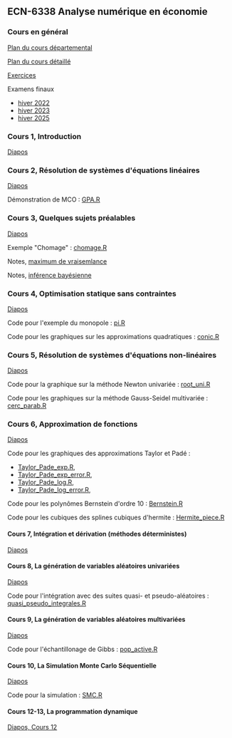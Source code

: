 ## ECN-6338 Analyse numérique en économie

### Cours en général

[Plan du cours départemental](docs/ECN6338A-A25-PC.pdf)

[Plan du cours détaillé](docs/Plan_detail_6338.pdf)

[Exercices](Exercices.pdf?raw=1)

Examens finaux

- [hiver 2022](docs/EF_6338_22.pdf)
- [hiver 2023](docs/EF_6338_23.pdf)
- [hiver 2025](docs/EF_6338_25.pdf)

### Cours 1, Introduction

[Diapos](Dia_6338_1_Intro.pdf?raw=1)

### Cours 2, Résolution de systèmes d'équations linéaires

[Diapos](Dia_6338_2_LinEq.pdf?raw=1)

Démonstration de MCO : [GPA.R](GPA.R)

### Cours 3, Quelques sujets préalables

[Diapos](Dia_6338_3_Preal.pdf?raw=1)

Exemple "Chomage" : [chomage.R](chomage.R)

Notes, [maximum de vraisemlance](Metrics_R/likelihood.html)

Notes, [inférence bayésienne](Metric_R/Bayesian.html)

### Cours 4, Optimisation statique sans contraintes

[Diapos](Dia_6338_4_OptStat.pdf?raw=1)

Code pour l'exemple du monopole : [pi.R](pi.R)

Code pour les graphiques sur les approximations quadratiques : [conic.R](conic.R)

### Cours 5, Résolution de systèmes d'équations non-linéaires

[Diapos](Dia_6338_5_NonlinEq.pdf?raw=1)

Code pour la graphique sur la méthode Newton univariée : [root_uni.R](root_uni.R)

Code pour les graphiques sur la méthode Gauss-Seidel multivariée : [cerc_parab.R](cerc_parab.R)

### Cours 6, Approximation de fonctions

[Diapos](Dia_6338_6_Approx.pdf?raw=1)

Code pour les graphiques des approximations Taylor et Padé :

- [Taylor_Pade_exp.R](Taylor_Pade_exp.R),
- [Taylor_Pade_exp_error.R](Taylor_Pade_exp_error.R),
- [Taylor_Pade_log.R](Taylor_Pade_log.R),
- [Taylor_Pade_log_error.R](Taylor_Pade_log_error.R),

Code pour les polynômes Bernstein d'ordre 10 : [Bernstein.R](Bernstein.R)

Code pour les cubiques des splines cubiques d'hermite : [Hermite_piece.R](Hermite_piece.R)

#### Cours 7, Intégration et dérivation (méthodes déterministes)

[Diapos](Dia_6338_7_IntegDet.pdf?raw=1)

#### Cours 8, La génération de variables aléatoires univariées

[Diapos](Dia_6338_8_UniRand.pdf?raw=1)

Code pour l'intégration avec des suites quasi- et pseudo-aléatoires :
[quasi_pseudo_integrales.R](quasi_pseudo_integrales.R)

#### Cours 9, La génération de variables aléatoires multivariées

[Diapos](Dia_6338_9_MultiRand.pdf?raw=1)

Code pour l'échantillonage de Gibbs : [pop_active.R](pop_active.R)

#### Cours 10, La Simulation Monte Carlo Séquentielle

[Diapos](Dia_6338_10_SMC.pdf?raw=1)

Code pour la simulation : [SMC.R](SMC.R)

#### Cours 12-13, La programmation dynamique

[Diapos, Cours 12](Dia_6338_12_DP.pdf?raw=1)
